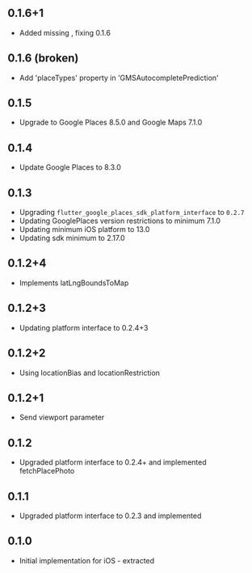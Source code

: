 ## 0.1.6+1

* Added missing , fixing 0.1.6

## 0.1.6 (broken)

* Add 'placeTypes' property in 'GMSAutocompletePrediction'

## 0.1.5

* Upgrade to Google Places 8.5.0 and Google Maps 7.1.0 

## 0.1.4

* Update Google Places to 8.3.0

## 0.1.3

* Upgrading `flutter_google_places_sdk_platform_interface` to `0.2.7`
* Updating GooglePlaces version restrictions to minimum 7.1.0
* Updating minimum iOS platform to 13.0
* Updating sdk minimum to 2.17.0

## 0.1.2+4

* Implements latLngBoundsToMap

## 0.1.2+3

* Updating platform interface to 0.2.4+3

## 0.1.2+2

* Using locationBias and locationRestriction

## 0.1.2+1

* Send viewport parameter

## 0.1.2

* Upgraded platform interface to 0.2.4+ and implemented fetchPlacePhoto

## 0.1.1

* Upgraded platform interface to 0.2.3 and implemented

## 0.1.0

* Initial implementation for iOS - extracted
